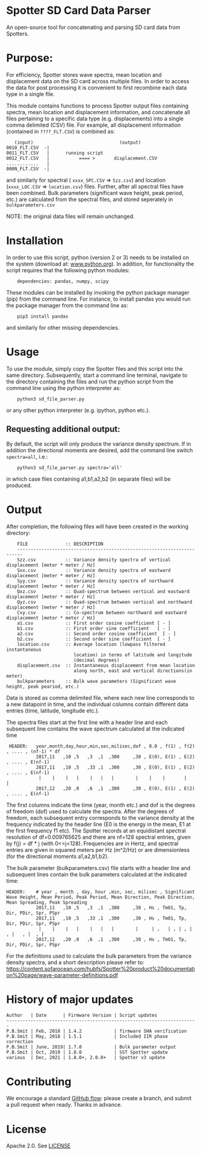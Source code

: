 # Spotter SD Card Data Parser
An open-source tool for concatenating and parsing SD card data from Spotters.

# Purpose:

For efficiency, Spotter stores wave spectra, mean location and 
displacement data on the SD card across multiple files. In order to 
access the data for post processing it is convenient to first 
recombine each data type in a single file. 

This module contains functions to process Spotter output files containing 
spectra, mean location and displacement information, and concatenate all 
files pertaining to a specific data type (e.g. displacements) into a single
comma delimited (CSV) file. For example, all displacement information 
(contained in `????_FLT.CSV`) is combined as:

       (input)                                (output) 
    0010_FLT.CSV  -|
    0011_FLT.CSV   |      running script
    0012_FLT.CSV   |           ==== >       displacement.CSV
    ............   |
    000N_FLT.CSV  -|

and similarly for spectral ( `xxxx_SPC.CSV` => `Szz.csv`) and location 
(`xxxx_LOC.CSV` => `location.csv`) files. Further, after all spectral files have
been combined. Bulk parameters (significant wave height, peak period, etc.) are calculated from the spectral files,
and stored seperately in `bulkparameters.csv`

NOTE: the original data files will remain unchanged.

# Installation

In order to use this script, python (version 2 or 3) needs to be installed
on the system (download at: www.python.org). In addition, for functionality 
the script requires that the following python modules:

        dependencies: pandas, numpy, scipy
         
These modules can be installed by invoking the python package manager
(pip) from the command line. For instance, to install pandas you would
run the package manager from the command line as:

        pip3 install pandas

and similarly for other missing dependencies.

# Usage

To use the module, simply copy the Spotter files and this script into the
same directory. Subsequently, start a command line terminal, navigate 
to the directory containing the files and run the python script from the 
command line using the python interpreter as:

        python3 sd_file_parser.py

or any other python interpreter (e.g. ipython, python etc.).

## Requesting additional output:

By default, the script will only produce the variance density spectrum.
If in addition the directional moments are desired, add the command line
switch `spectra=all`, i.e.:

        python3 sd_file_parser.py spectra='all'

in which case files containing a1,b1,a2,b2 (in separate files) will be
produced.

# Output

After completion, the following files will have been created in the working
directory:

        FILE              :: DESCRIPTION
        ------------------------------------------------------------------------
        Szz.csv           :: Variance density spectra of vertical displacement [meter * meter / Hz]
        Sxx.csv           :: Variance density spectra of eastward displacement [meter * meter / Hz]
        Syy.csv           :: Variance density spectra of northward displacement [meter * meter / Hz]
        Qxz.csv           :: Quad-spectrum between vertical and eastward displacement [meter * meter / Hz]
        Qyz.csv           :: Quad-spectrum between vertical and northward displacement [meter * meter / Hz]
        Cxy.csv           :: Co-spectrum between northward and eastward displacement [meter * meter / Hz]
        a1.csv            :: First order cosine coefficient [ - ]
        b1.csv            :: First order sine coefficient   [ - ]
        a2.csv            :: Second order cosine coefficient  [ - ]
        b2.csv            :: Second order sine coefficient  [ - ]
        location.csv      :: Average location (lowpass filtered instantaneous
                             location) in terms of latitude and longitude
                             (decimal degrees)
        displacement.csv  :: Instantaneous displacement from mean location 
                             along north, east and vertical directions(in meter)
        bulkparameters    :: Bulk wave parameters (Significant wave height, peak peariod, etc.)

Data is stored as comma delimited file, where each new line corresponds to 
a new datapoint in time, and the individual columns contain different data
entries (time, latitude, longitude etc.).

The spectra files start at the first line with a header line and each
subsequent line contains the wave spectrum calculated at the indicated time

     HEADER:   year,month,day,hour,min,sec,milisec,dof , 0.0 , f(1) , f(2) , .... , (nf-1) * df
               2017,11   ,10 ,5   ,3  ,1  ,300     ,30 , E(0), E(1) , E(2) , .... , E(nf-1)
               2017,11   ,10 ,5   ,33 ,1  ,300     ,30 , E(0), E(1) , E(2) , .... , E(nf-1)
                |    |    |   |    |   |   |        |    |    |       |     |
               2017,12   ,20 ,0   ,6  ,1  ,300     ,30 , E(0), E(1) , E(2) , .... , E(nf-1)

The first columns indicate the time (year, month etc.) and dof is the 
degrees of freedom (dof) used to calculate the spectra. After 
the degrees of freedom, each subsequent entry corresponds to the variance 
density at the frequency indicated by the header line (E0 is the energy in
the mean, E1 at the first frequency f1 etc). The Spotter records
at an equidistant spectral resolution of df=0.009765625 and there are
nf=128 spectral entries, given by f(j) = df * j (with 0<=j<128). Frequencies are
in Hertz, and spectral entries are given in squared meters per Hz (m^2/Hz) or 
are dimensionless (for the directional moments a1,a2,b1,b2).

The bulk parameter (bulkparameters.csv) file starts with a header line and subsequent lines contain the bulk
parameters calculated at the indicated time:

    HEADER:    # year , month , day, hour ,min, sec, milisec , Significant Wave Height, Mean Period, Peak Period, Mean Direction, Peak Direction, Mean Spreading, Peak Spreading
               2017,11   ,10 ,5   ,3  ,1  ,300     ,30 , Hs , Tm01, Tp, Dir, PDir, Spr, PSpr
               2017,11   ,10 ,5   ,33 ,1  ,300     ,30 , Hs , Tm01, Tp, Dir, PDir, Spr, PSpr
                |    |    |   |    |   |   |        |     | ,   | , | , |  , |   , |  , |
               2017,12   ,20 ,0   ,6  ,1  ,300     ,30 , Hs , Tm01, Tp, Dir, PDir, Spr, PSpr

For the definitions used to calculate the bulk parameters from the variance density spectra, 
and a short description please refer to:
https://content.sofarocean.com/hubfs/Spotter%20product%20documentation%20page/wave-parameter-definitions.pdf


# History of major updates

    Author   | Date      | Firmware Version | Script updates
    -----------------------------------------------------------------------
    P.B.Smit | Feb, 2018 | 1.4.2            | firmware SHA verification
    P.B.Smit | May, 2018 | 1.5.1            | Included IIR phase correction
    P.B.Smit | June, 2019| 1.7.0            | Bulk parameter output
    P.B.Smit | Oct, 2019 | 1.8.0            | SST Spotter update
    various  | Dec, 2021 | 1.8.0+, 2.0.0+   | Spotter v3 update

# Contributing

We encourage a standard [GitHub flow](https://docs.github.com/en/get-started/quickstart/github-flow):  please create a branch, and submit a pull request when ready.  Thanks in advance.

# License

Apache 2.0.  See [LICENSE](../blob/main/LICENSE)
